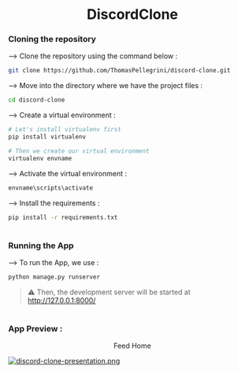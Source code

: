 <div align="center">

# DiscordClone
</div>

### Cloning the repository

--> Clone the repository using the command below :
```bash
git clone https://github.com/ThomasPellegrini/discord-clone.git

```

--> Move into the directory where we have the project files : 
```bash
cd discord-clone

```

--> Create a virtual environment :
```bash
# Let's install virtualenv first
pip install virtualenv

# Then we create our virtual environment
virtualenv envname

```

--> Activate the virtual environment :
```bash
envname\scripts\activate

```

--> Install the requirements :
```bash
pip install -r requirements.txt

```

#

### Running the App

--> To run the App, we use :
```bash
python manage.py runserver

```

> ⚠ Then, the development server will be started at http://127.0.0.1:8000/

#
### App Preview :
<p align="center">
  Feed Home
</p>

[![discord-clone-presentation.png](https://i.postimg.cc/43sHBM9x/discord-clone-presentation.png)](https://postimg.cc/Sn1KKgdB)


